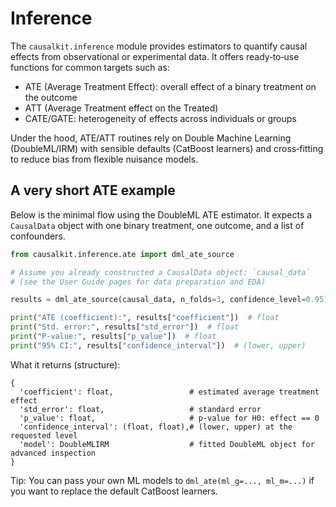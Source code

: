 # Inference

The `causalkit.inference` module provides estimators to quantify causal effects from observational or experimental data. It offers ready‑to‑use functions for common targets such as:

- ATE (Average Treatment Effect): overall effect of a binary treatment on the outcome
- ATT (Average Treatment effect on the Treated)
- CATE/GATE: heterogeneity of effects across individuals or groups

Under the hood, ATE/ATT routines rely on Double Machine Learning (DoubleML/IRM) with sensible defaults (CatBoost learners) and cross‑fitting to reduce bias from flexible nuisance models.

## A very short ATE example

Below is the minimal flow using the DoubleML ATE estimator. It expects a `CausalData` object with one binary treatment, one outcome, and a list of confounders.

```python
from causalkit.inference.ate import dml_ate_source

# Assume you already constructed a CausalData object: `causal_data`
# (see the User Guide pages for data preparation and EDA)

results = dml_ate_source(causal_data, n_folds=3, confidence_level=0.95)

print("ATE (coefficient):", results["coefficient"])  # float
print("Std. error:", results["std_error"])  # float
print("P-value:", results["p_value"])  # float
print("95% CI:", results["confidence_interval"])  # (lower, upper)
```

What it returns (structure):

```text
{
  'coefficient': float,                 # estimated average treatment effect
  'std_error': float,                   # standard error
  'p_value': float,                     # p-value for H0: effect == 0
  'confidence_interval': (float, float),# (lower, upper) at the requested level
  'model': DoubleMLIRM                  # fitted DoubleML object for advanced inspection
}
```

Tip: You can pass your own ML models to `dml_ate(ml_g=..., ml_m=...)` if you want to replace the default CatBoost learners.
